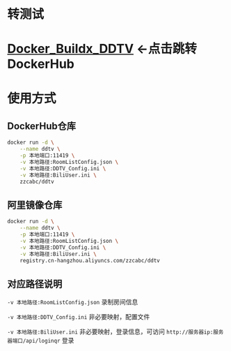 # 转测试 

# [Docker_Buildx_DDTV](https://hub.docker.com/r/zzcabc/ddtv) <-点击跳转DockerHub


# 使用方式
## DockerHub仓库
```sh
docker run -d \
    --name ddtv \
    -p 本地端口:11419 \
    -v 本地路径:RoomListConfig.json	\
    -v 本地路径:DDTV_Config.ini \
    -v 本地路径:BiliUser.ini \
    zzcabc/ddtv
```

## 阿里镜像仓库
```sh
docker run -d \
    --name ddtv \
    -p 本地端口:11419 \
    -v 本地路径:RoomListConfig.json	\
    -v 本地路径:DDTV_Config.ini \
    -v 本地路径:BiliUser.ini \
    registry.cn-hangzhou.aliyuncs.com/zzcabc/ddtv
```


## 对应路径说明
`-v 本地路径:RoomListConfig.json` 录制房间信息

`-v 本地路径:DDTV_Config.ini` 非必要映射，配置文件

`-v 本地路径:BiliUser.ini` 非必要映射，登录信息，可访问 `http://服务器ip:服务器端口/api/loginqr` 登录
